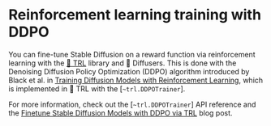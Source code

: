 <!--Copyright 2023 The HuggingFace Team. All rights reserved.

Licensed under the Apache License, Version 2.0 (the "License"); you may not use this file except in compliance with
the License. You may obtain a copy of the License at

http://www.apache.org/licenses/LICENSE-2.0

Unless required by applicable law or agreed to in writing, software distributed under the License is distributed on
an "AS IS" BASIS, WITHOUT WARRANTIES OR CONDITIONS OF ANY KIND, either express or implied. See the License for the
specific language governing permissions and limitations under the License.
-->

# Reinforcement learning training with DDPO

You can fine-tune Stable Diffusion on a reward function via reinforcement learning with the [🤗 TRL](https://huggingface.co/docs/trl) library and 🤗 Diffusers. This is done with the Denoising Diffusion Policy Optimization (DDPO) algorithm introduced by Black et al. in [Training Diffusion Models with Reinforcement Learning](https://arxiv.org/abs/2305.13301), which is implemented in 🤗 TRL with the [`~trl.DDPOTrainer`].

For more information, check out the [`~trl.DDPOTrainer`] API reference and the [Finetune Stable Diffusion Models with DDPO via TRL](https://huggingface.co/blog/trl-ddpo) blog post.

